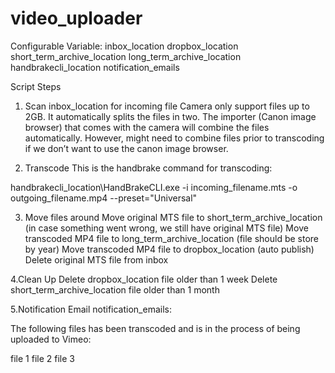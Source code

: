 video_uploader
==============

Configurable Variable:
inbox_location
dropbox_location
short_term_archive_location
long_term_archive_location
handbrakecli_location
notification_emails

Script Steps
1. Scan inbox_location for incoming file
Camera only support files up to 2GB. It automatically splits the files in two. The importer (Canon image browser) that comes with the camera will combine the files automatically. However, might need to combine files prior to transcoding if we don’t want to use the canon image browser.

2. Transcode
This is the handbrake command for transcoding: 

handbrakecli_location\HandBrakeCLI.exe -i incoming_filename.mts -o outgoing_filename.mp4 --preset="Universal" 

3. Move files around
Move original MTS file to short_term_archive_location (in case something went wrong, we still have original MTS file)
Move transcoded MP4 file to long_term_archive_location (file should be store by year)
Move transcoded MP4 file to dropbox_location (auto publish)
Delete original MTS file from inbox

4.Clean Up
Delete dropbox_location file older than 1 week
Delete short_term_archive_location file older than 1 month

5.Notification
Email notification_emails:

The following files has been transcoded and is in the process of being uploaded to Vimeo:

file 1
file 2
file 3

